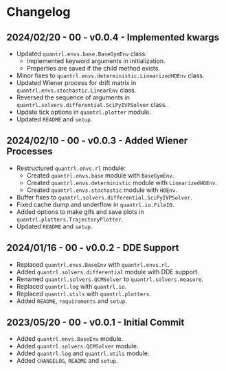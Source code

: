 # Changelog

## 2024/02/20 - 00 - v0.0.4 - Implemented kwargs
* Updated `quantrl.envs.base.BaseGymEnv` class:
    * Implemented keyword arguments in initialization.
    * Properties are saved if the child method exists.
* Minor fixes to `quantrl.envs.deterministic.LinearizedHOEnv` class.
* Updated Wiener process for drift matrix in `quantrl.envs.stochastic.LinearEnv` class.
* Reversed the sequence of arguments in `quantrl.solvers.differential.SciPyIVPSolver` class.
* Update tick options in `quantrl.plotter` module.
* Updated `README` and `setup`.


## 2024/02/10 - 00 - v0.0.3 - Added Wiener Processes
* Restructured `quantrl.envs.rl` module:
    * Created `quantrl.envs.base` module with `BaseGymEnv`.
    * Created `quantrl.envs.deterministic` module with `LinearizedHOEnv`.
    * Created `quantrl.envs.stochastic` module with `HOEnv`.
* Buffer fixes to `quantrl.solvers.differential.SciPyIVPSolver`.
* Fixed cache dump and underflow in `quantrl.io.FileIO`.
* Added options to make gifs and save plots in `quantrl.plotters.TrajectoryPlotter`.
* Updated `README` and `setup`.

## 2024/01/16 - 00 - v0.0.2 - DDE Support
* Replaced `quantrl.envs.BaseEnv` with `quantrl.envs.rl`.
* Added `quantrl.solvers.differential` module with DDE support.
* Renamed `quantrl.solvers.QCMSolver` to `quantrl.solvers.measure`.
* Replaced `quantrl.log` with `quantrl.io`.
* Replaced `quantrl.utils` with `quantrl.plotters`.
* Added `README`, `requirements` and `setup`.

## 2023/05/20 - 00 - v0.0.1 - Initial Commit
* Added `quantrl.envs.BaseEnv` module.
* Added `quantrl.solvers.QCMSolver` module.
* Added `quantrl.log` and `quantrl.utils` module.
* Added `CHANGELOG`, `README` and `setup`.